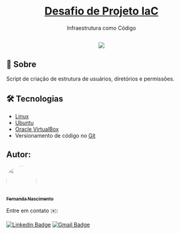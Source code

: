<h1 align="center">
    <a href="https://fernanda1701.github.io/linux-projeto1-iac/">Desafio de Projeto IaC</a>
</h1>
<p align="center">Infraestrutura como Código</p>

<h2 align="center">
<img src="https://img.shields.io/static/v1?label=Status:&message=Completo ✅&color=32CD32&style=for-the-badge&logo=ghost"/>
</h2>


## 💎 Sobre

Script de criação de estrutura de usuários, diretórios e permissões.


## 🛠 Tecnologias

- [Linux](https://www.linux.org/)
- [Ubuntu](https://ubuntu.com/)
- [Oracle VirtualBox](https://www.virtualbox.org/)
- Versionamento de código no [Git](https://git-scm.com/)


## Autor:

<a href="https://github.com/Fernanda1701">
 <img style="border-radius: 50%;" src="https://avatars.githubusercontent.com/Fernanda1701" width="80px;" alt=""/>
 <br />
 <sub><b>Fernanda Nascimento</b></sub></a> <a href="https://github.com/Fernanda1701"></a>

Entre em contato ✉️:

[![Linkedin Badge](https://img.shields.io/badge/-Fernanda-blue??style=plastic&logo=Linkedin&logoColor=white&link=https://www.linkedin.com/in/fnasci/)](https://www.linkedin.com/in/fnasci/)
[![Gmail Badge](https://img.shields.io/badge/-fnasci.1701@gmail.com-c14438?style=plastic&logo=Gmail&logoColor=white&link=mailto:fnasci.1701@gmail.com)](mailto:fnasci.1701@gmail.com)
